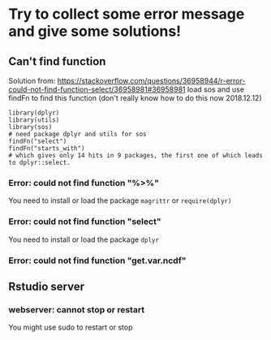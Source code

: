 # Try to collect some error message and give some solutions!
## Can't find function
Solution from: https://stackoverflow.com/questions/36958944/r-error-could-not-find-function-select/36958981#36958981
load sos and use findFn to find this function (don't really know how to do this now 2018.12.12)
``` 
library(dplyr)
library(utils)
library(sos)
# need package dplyr and utils for sos
findFn("select")
findFn("starts_with")
# which gives only 14 hits in 9 packages, the first one of which leads to dplyr::select.
```
### Error: could not find function "%>%"
You need to install or load the package `magrittr` or `require(dplyr)`
### Error: could not find function "select"
You need to install or load the package `dplyr`
### Error: could not find function "get.var.ncdf"

## Rstudio server
### webserver: cannot stop or restart
You might use sudo to restart or stop


